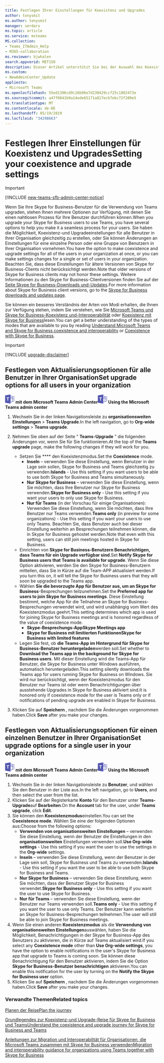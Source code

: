 ```yaml
---
title: Festlegen Ihrer Einstellungen für Koexistenz und Upgrades
author: tonysmit
ms.author: tonysmit
manager: serdars
ms.topic: article
ms.service: msteams
MS.collection:
- Teams_ITAdmin_Help
- M365-collaboration
ms.reviewer: bjwhalen
search.appverid: MET150
description: Dieser Artikel unterstützt Sie bei der Auswahl des Koexistenzmodus und bei der Einstellung anderer koexistenzeinstellungen.
ms.custom:
- NewAdminCenter_Update
appliesto:
- Microsoft Teams
ms.openlocfilehash: 55ed1396cd9c16b96e7d230429ccf25c1802473e
ms.sourcegitcommit: a47f0841b9a14ede65171a817ecb7ebc72f209e5
ms.translationtype: MT
ms.contentlocale: de-DE
ms.lasthandoff: 05/19/2019
ms.locfileid: "34298663"
---
```

# <a name="setting-your-coexistence-and-upgrade-settings"></a><span data-ttu-id="37ac0-103">Festlegen Ihrer Einstellungen für Koexistenz und Upgrades</span><span class="sxs-lookup"><span data-stu-id="37ac0-103">Setting your coexistence and upgrade settings</span></span>

> [!IMPORTANT]
> [!INCLUDE [new-teams-sfb-admin-center-notice](includes/new-teams-sfb-admin-center-notice.md)]

<span data-ttu-id="37ac0-104">Wenn Sie Ihre Skype for Business-Benutzer für die Verwendung von Teams upgraden, stehen Ihnen mehrere Optionen zur Verfügung, mit denen Sie einen nahtlosen Prozess für Ihre Benutzer durchführen können.</span><span class="sxs-lookup"><span data-stu-id="37ac0-104">When you upgrade your Skype for Business users to use Teams, you have several options to help you make it a seamless process for your users.</span></span> <span data-ttu-id="37ac0-105">Sie haben die Möglichkeit, Koexistenz-und Upgradeeinstellungen für alle Benutzer in Ihrer Organisation gleichzeitig zu erstellen, oder Sie können Änderungen an Einstellungen für eine einzelne Person oder eine Gruppe von Benutzern in Ihrer Organisation vornehmen.</span><span class="sxs-lookup"><span data-stu-id="37ac0-105">You have the option to make coexistence and upgrade settings for all of the users in your organization at once, or you can make settings changes for a single or set of users in your organization.</span></span> <span data-ttu-id="37ac0-106">Beachten Sie, dass diese Einstellungen für ältere Versionen von Skype for Business-Clients nicht berücksichtigt werden.</span><span class="sxs-lookup"><span data-stu-id="37ac0-106">Note that older versions of Skype for Business clients may not honor these settings.</span></span> <span data-ttu-id="37ac0-107">Weitere Informationen zu den Skype for Business-Clientversionen finden Sie auf der [Seite Skype for Business-Downloads und-Updates](https://docs.microsoft.com/en-us/skypeforbusiness/software-updates).</span><span class="sxs-lookup"><span data-stu-id="37ac0-107">For more information about Skype for Business client versions, go to the [Skype for Business downloads and updates page](https://docs.microsoft.com/en-us/skypeforbusiness/software-updates).</span></span> 

<span data-ttu-id="37ac0-108">Sie können ein besseres Verständnis der Arten von Modi erhalten, die Ihnen zur Verfügung stehen, indem Sie verstehen, wie Sie [Microsoft Teams und Skype for Business-Koexistenz und-Interoperabilität](teams-and-skypeforbusiness-coexistence-and-interoperability.md) oder [Koexistenz mit Skype for Business](coexistence-chat-calls-presence.md)lesen.</span><span class="sxs-lookup"><span data-stu-id="37ac0-108">You can get a better understanding of the types of modes that are available to you by reading [Understand Microsoft Teams and Skype for Business coexistence and interoperability](teams-and-skypeforbusiness-coexistence-and-interoperability.md) or [Coexistence with Skype for Business](coexistence-chat-calls-presence.md).</span></span>  

> [!IMPORTANT]
> [!INCLUDE [upgrade-disclaimer](includes/upgrade-disclaimer.md)]


## <a name="set-upgrade-options-for-all-users-in-your-organization"></a><span data-ttu-id="37ac0-109">Festlegen von Aktualisierungsoptionen für alle Benutzer in Ihrer Organisation</span><span class="sxs-lookup"><span data-stu-id="37ac0-109">Set upgrade options for all users in your organization</span></span>

<span data-ttu-id="37ac0-110">![Teams-Logo-30x30. png](media/teams-logo-30x30.png) **mit dem Microsoft Teams Admin Center**</span><span class="sxs-lookup"><span data-stu-id="37ac0-110">![teams-logo-30x30.png](media/teams-logo-30x30.png) **Using the Microsoft Teams admin center**</span></span>

1. <span data-ttu-id="37ac0-111">Wechseln Sie in der linken Navigationsleiste zu **organisationsweiten Einstellungen** > **Teams Upgrade**.</span><span class="sxs-lookup"><span data-stu-id="37ac0-111">In the left navigation, go to **Org-wide settings** > **Teams upgrade**.</span></span> 

2. <span data-ttu-id="37ac0-112">Nehmen Sie oben auf der Seite " **Teams-Upgrade** " die folgenden Änderungen vor, wenn Sie für Sie funktionieren.</span><span class="sxs-lookup"><span data-stu-id="37ac0-112">At the top of the **Teams upgrade** page, make the following changes if they will work for you.</span></span>
    - <span data-ttu-id="37ac0-113">Setzen Sie \*\*\*\* den Koexistenzmodus.</span><span class="sxs-lookup"><span data-stu-id="37ac0-113">Set the **Coexistence** mode.</span></span>
        - <span data-ttu-id="37ac0-114">**Inseln** – verwenden Sie diese Einstellung, wenn Benutzer in der Lage sein sollen, Skype for Business und Teams gleichzeitig zu verwenden.</span><span class="sxs-lookup"><span data-stu-id="37ac0-114">**Islands** - Use this setting if you want users to be able to use both Skype for Business and Teams simultaneously.</span></span>
        - <span data-ttu-id="37ac0-115">**Nur Skype for Business** – verwenden Sie diese Einstellung, wenn Sie möchten, dass Ihre Benutzer nur Skype for Business verwenden.</span><span class="sxs-lookup"><span data-stu-id="37ac0-115">**Skype for Business only** - Use this setting if you want your users to only use Skype for Business.</span></span>
        - <span data-ttu-id="37ac0-116">**Nur für Teams** (in der Vorschau für einige Organisationen): Verwenden Sie diese Einstellung, wenn Sie möchten, dass Ihre Benutzer nur Teams verwenden.</span><span class="sxs-lookup"><span data-stu-id="37ac0-116">**Teams only** (in preview for some organizations) - Use this setting if you want your users to use only Teams.</span></span> <span data-ttu-id="37ac0-117">Beachten Sie, dass Benutzer auch bei dieser Einstellung weiterhin an Besprechungen teilnehmen können, die in Skype for Business gehostet werden.</span><span class="sxs-lookup"><span data-stu-id="37ac0-117">Note that even with this setting, users can still join meetings hosted in Skype for Business.</span></span>
    - <span data-ttu-id="37ac0-118">Einrichten von **Skype for Business-Benutzern Benachrichtigen, dass Teams für ein Upgrade verfügbar sind**.</span><span class="sxs-lookup"><span data-stu-id="37ac0-118">Set **Notify Skype for Business users that Teams is available for upgrade**.</span></span> <span data-ttu-id="37ac0-119">Wenn Sie diese Option aktivieren, werden Sie den Skype for Business-Benutzern mitteilen, dass Sie in Kürze auf die Team-APP aktualisiert werden.</span><span class="sxs-lookup"><span data-stu-id="37ac0-119">If you turn this on, it will tell the Skype for Business users that they will soon be upgraded to the Teams app.</span></span>
    - <span data-ttu-id="37ac0-120">Wählen **Sie die bevorzugte App für Benutzer aus, um an Skype for Business**-Besprechungen teilzunehmen.</span><span class="sxs-lookup"><span data-stu-id="37ac0-120">Set the **Preferred app for users to join Skype for Business meetings**.</span></span> <span data-ttu-id="37ac0-121">Diese Einstellung bestimmt, welche App für die Teilnahme an Skype for Business-Besprechungen verwendet wird, und wird unabhängig vom Wert des Koexistenzmodus geehrt.</span><span class="sxs-lookup"><span data-stu-id="37ac0-121">This setting determines which app is used for joining Skype for Business meetings and is honored regardless of the value of coexistence mode.</span></span>
      - <span data-ttu-id="37ac0-122">**Skype-Besprechungs-App**</span><span class="sxs-lookup"><span data-stu-id="37ac0-122">**Skype Meetings app**</span></span>
      - <span data-ttu-id="37ac0-123">**Skype for Business mit limitierten Funktionen**</span><span class="sxs-lookup"><span data-stu-id="37ac0-123">**Skype for Business with limited features**</span></span>
    - <span data-ttu-id="37ac0-124">Legen Sie fest, ob **die Teams-App im Hintergrund für Skype for Business-Benutzer heruntergeladen**werden soll.</span><span class="sxs-lookup"><span data-stu-id="37ac0-124">Set whether to **Download the Teams app in the background for Skype for Business users**.</span></span>  <span data-ttu-id="37ac0-125">Mit dieser Einstellung wird die Teams-App für Benutzer, die Skype for Business unter Windows ausführen, automatisch heruntergeladen.</span><span class="sxs-lookup"><span data-stu-id="37ac0-125">This setting silently downloads the Teams app for users running Skype for Business on Windows.</span></span> <span data-ttu-id="37ac0-126">Sie wird nur berücksichtigt, wenn der Koexistenzmodus für den Benutzer nur Teams ist oder wenn Benachrichtigungen über ausstehende Upgrades in Skype for Business aktiviert sind.</span><span class="sxs-lookup"><span data-stu-id="37ac0-126">It is honored only if coexistence mode for the user is Teams only or if notifications of pending upgrade are enabled in Skype for Business.</span></span>
3. <span data-ttu-id="37ac0-127">Klicken Sie auf **Speichern** , nachdem Sie die Änderungen vorgenommen haben.</span><span class="sxs-lookup"><span data-stu-id="37ac0-127">Click **Save** after you make your changes.</span></span>

## <a name="set-upgrade-options-for-a-single-user-in-your-organization"></a><span data-ttu-id="37ac0-128">Festlegen von Aktualisierungsoptionen für einen einzelnen Benutzer in Ihrer Organisation</span><span class="sxs-lookup"><span data-stu-id="37ac0-128">Set upgrade options for a single user in your organization</span></span>

<span data-ttu-id="37ac0-129">![Teams-Logo-30x30. png](media/teams-logo-30x30.png) **mit dem Microsoft Teams Admin Center**</span><span class="sxs-lookup"><span data-stu-id="37ac0-129">![teams-logo-30x30.png](media/teams-logo-30x30.png) **Using the Microsoft Teams admin center**</span></span>

1. <span data-ttu-id="37ac0-130">Wechseln Sie in der linken Navigationsleiste zu **Benutzer**, und wählen Sie den Benutzer in der Liste aus.</span><span class="sxs-lookup"><span data-stu-id="37ac0-130">In the left navigation, go to **Users**, and then select the user from the list.</span></span> 
2. <span data-ttu-id="37ac0-131">Klicken Sie auf der Registerkarte **Konto** für den Benutzer unter **Teams-Upgrade**auf **Bearbeiten**.</span><span class="sxs-lookup"><span data-stu-id="37ac0-131">On the **Account** tab for the user, under **Teams upgrade**, click **Edit**.</span></span>
3. <span data-ttu-id="37ac0-132">Sie können den **Koexistenzmodus**einstellen.</span><span class="sxs-lookup"><span data-stu-id="37ac0-132">You can set the **Coexistence mode**.</span></span> <span data-ttu-id="37ac0-133">Wählen Sie eine der folgenden Optionen aus:</span><span class="sxs-lookup"><span data-stu-id="37ac0-133">Choose from the following options:</span></span>
     - <span data-ttu-id="37ac0-134">**Verwenden von organisationsweiten Einstellungen** – verwenden Sie diese Einstellung, wenn der Benutzer die Einstellungen in den **organisationsweiten** Einstellungen verwenden soll.</span><span class="sxs-lookup"><span data-stu-id="37ac0-134">**Use Org-wide settings** - Use this setting if you want the user to use the settings in the **Org-wide** settings.</span></span> 
     - <span data-ttu-id="37ac0-135">**Inseln** – verwenden Sie diese Einstellung, wenn der Benutzer in der Lage sein soll, Skype for Business und Teams zu verwenden.</span><span class="sxs-lookup"><span data-stu-id="37ac0-135">**Islands** - Use this setting if you want the user to be able to use both Skype for Business and Teams.</span></span> 
     - <span data-ttu-id="37ac0-136">**Nur Skype for Business** – verwenden Sie diese Einstellung, wenn Sie möchten, dass der Benutzer Skype for Business verwendet.</span><span class="sxs-lookup"><span data-stu-id="37ac0-136">**Skype for Business only** - Use this setting if you want the user to use Skype for Business.</span></span> 
     - <span data-ttu-id="37ac0-137">**Nur für Teams** – verwenden Sie diese Einstellung, wenn der Benutzer nur Teams verwenden soll.</span><span class="sxs-lookup"><span data-stu-id="37ac0-137">**Teams only** - Use this setting if you want the user to use only Teams.</span></span> <span data-ttu-id="37ac0-138">Der Benutzer kann weiterhin an Skype for Business-Besprechungen teilnehmen.</span><span class="sxs-lookup"><span data-stu-id="37ac0-138">The user will still be able to join Skype for Business meetings.</span></span>
4. <span data-ttu-id="37ac0-139">Wenn Sie einen anderen **Koexistenzmodus** als die **Verwendung von organisationsweiten Einstellungen**auswählen, haben Sie die Möglichkeit, Benachrichtigungen in der Skype for Business-App des Benutzers zu aktivieren, die in Kürze auf Teams aktualisiert wird.</span><span class="sxs-lookup"><span data-stu-id="37ac0-139">If you select any **Coexistence mode** other than **Use Org-wide settings**, you have the option to enable notifications in the user's Skype for Business app that upgrade to Teams is coming soon.</span></span> <span data-ttu-id="37ac0-140">Sie können diese Benachrichtigung für den Benutzer aktivieren, indem Sie die Option **Skype for Business-Benutzer benachrichtigen** aktivieren.</span><span class="sxs-lookup"><span data-stu-id="37ac0-140">You can enable this notification for the user by turning on the **Notify the Skype for Business user** option.</span></span>
5. <span data-ttu-id="37ac0-141">Klicken Sie auf **Speichern** , nachdem Sie die Änderungen vorgenommen haben.</span><span class="sxs-lookup"><span data-stu-id="37ac0-141">Click **Save** after you make your changes.</span></span>

### <a name="related-topics"></a><span data-ttu-id="37ac0-142">Verwandte Themen</span><span class="sxs-lookup"><span data-stu-id="37ac0-142">Related topics</span></span>
[<span data-ttu-id="37ac0-143">Planen der Reise</span><span class="sxs-lookup"><span data-stu-id="37ac0-143">Plan the journey</span></span>](upgrade-plan-journey.md)

[<span data-ttu-id="37ac0-144">Grundlegendes zur Koexistenz-und Upgrade-Reise für Skype for Business und Teams</span><span class="sxs-lookup"><span data-stu-id="37ac0-144">Understand the coexistence and upgrade journey for Skype for Business and Teams</span></span>](upgrade-and-coexistence-of-skypeforbusiness-and-teams.md)

[<span data-ttu-id="37ac0-145">Anleitungen zur Migration und Interoperabilität für Organisationen, die Microsoft Teams zusammen mit Skype for Business verwenden</span><span class="sxs-lookup"><span data-stu-id="37ac0-145">Migration and interoperability guidance for organizations using Teams together with Skype for Business</span></span>](migration-interop-guidance-for-teams-with-skype.md)
